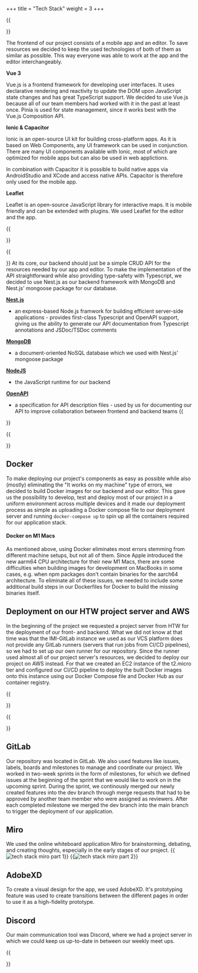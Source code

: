 +++
title = "Tech Stack"
weight = 3
+++

{{<section title="Frontend">}}

The frontend of our project consists of a mobile app and an editor. To save resources we decided to keep the used technologies of both of them as similar as possible. This way everyone was able to work at the app and the editor interchangeably.

**Vue 3**

Vue.js is a frontend framework for developing user interfaces. It uses declarative rendering and reactivity to update the DOM upon JavaScript state changes and has great TypeScript support. We decided to use Vue.js because all of our team members had worked with it in the past at least once. Pinia is used for state management, since it works best with the Vue.js Composition API.

**Ionic & Capacitor**

Ionic is an open-source UI kit for building cross-platform apps. As it is based on Web Components, any UI framework can be used in conjunction. There are many UI components available with Ionic, most of which are optimized for mobile apps but can also be used in web applictions.

In combination with Capacitor it is possible to build native apps via AndroidStudio and XCode and access native APIs. Capacitor is therefore only used for the mobile app.

**Leaflet**

Leaflet is an open-source JavaScript library for interactive maps. It is mobile friendly and can be extended with plugins. We used Leaflet for the editor and the app.

[//]: # (TODO: add techstack image)

{{</section>}}

{{<section title="Backend">}}
At its core, our backend should just be a simple CRUD API for the resources needed by our app and editor. To make the implementation of the API straightforward while also providing type-safety with Typescript, we decided to use Nest.js as our backend framework with MongoDB and Nest.js' mongoose package for our database.

**[Nest.js](https://nestjs.com)**
* an express-based Node.js framwork for building efficient server-side applications - provides first-class Typescript and OpenAPI support, giving us the ability to generate our API documentation from Typescript annotations and JSDoc/TSDoc comments

**[MongoDB](https://www.mongodb.com/)**
* a document-oriented NoSQL database which we used with Nest.js' mongoose package

**[NodeJS](https://nodejs.org/)**
* the JavaScript runtime for our backend

**[OpenAPI](https://spec.openapis.org/oas/v3.1.0.html)**
* a specification for API description files - used by us for documenting our API to improve collaboration between frontend and backend teams
{{</section>}}

{{<section title="CI/CD">}}
## Docker
To make deploying our project's components as easy as possible while also (mostly) eliminating the "It works on my machine" type of errors, we decided to build Docker images for our backend and our editor. This gave us the possibility to develop, test and deploy most of our project in a uniform environment across multiple devices and it made our deployment process as simple as uploading a Docker compose file to our deployment server and running `docker-compose up` to spin up all the containers required for our application stack.

#### Docker on M1 Macs
As mentioned above, using Docker eliminates most errors stemming from different machine setups, but not all of them. Since Apple introduced the new aarm64 CPU architecture for their new M1 Macs, there are some difficulties when building images for development on MacBooks in some cases, e.g. when npm packages don't contain binaries for the aarch64 architecture. To eliminate all of these issues, we needed to include some additional build steps in our Dockerfiles for Docker to build the missing binaries itself.

## Deployment on our HTW project server and AWS
In the beginning of the project we requested a project server from HTW for the deployment of our front- and backend. What we did not know at that time was that the IMI-GitLab instance we used as our VCS platform does not provide any GitLab runners (servers that run jobs from CI/CD pipelines), so we had to set up our own runner for our repository. Since the runner used almost all of our project server's resources, we decided to deploy our project on AWS instead. For that we created an EC2 instance of the t2.micro tier and configured our CI/CD pipeline to deploy the built Docker images onto this instance using our Docker Compose file and Docker Hub as our container registry.


{{</section>}}

{{<section title="Tools">}}
## GitLab
Our repository was located in GitLab. We also used features like issues, labels, boards and milestones to manage and coordinate our project. We worked in two-week sprints in the form of milestones, for which we defined issues at the beginning of the sprint that we would like to work on in the upcoming sprint. During the sprint, we continously merged our newly created features into the dev branch through merge requests that had to be approved by another team member who were assigned as reviewers. After each completed milestone we merged the dev branch into the main branch to trigger the deployment of our application. 

## Miro
We used the online whiteboard application Miro for brainstorming, debating, and creating thoughts, especially in the early stages of our project.
{{<image src="miro_example_research.png" alt="tech stack miro part 1" caption="Miro Research">}}
{{<image src="miro_example_prototypes.png" alt="tech stack miro part 2" caption="Miro Prototypes">}}

## AdobeXD
To create a visual design for the app, we used AdobeXD. It's prototyping feature was used to create transitions between the different pages in order to use it as a high-fidelity prototype.

## Discord
Our main communication tool was Discord, where we had a project server in which we could keep us up-to-date in between our weekly meet ups.

{{</section>}}



